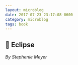 ```yaml
---
layout: microblog
date: 2017-07-23 23:17:08-0600
category: microblog
tags: book
---
```

## 📖 Eclipse
*By Stephenie Meyer*
